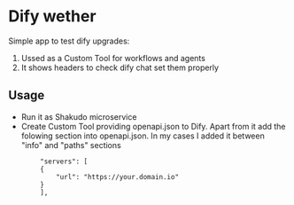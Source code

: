 # Dify wether
Simple app to test dify upgrades:
1. Ussed as a Custom Tool for workflows and agents
2. It shows headers to check dify chat set them properly

## Usage
* Run it as Shakudo microservice
* Create Custom Tool providing openapi.json to Dify. Apart from it add the folowing section into openapi.json. In my cases I added it between "info" and "paths" sections
```
        "servers": [
        {
            "url": "https://your.domain.io"
        }
        ],
```

